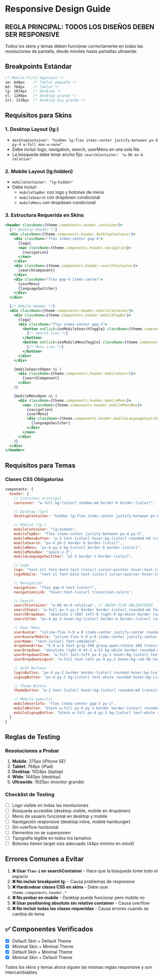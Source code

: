 # Responsive Design Guide

## REGLA PRINCIPAL: TODOS LOS DISEÑOS DEBEN SER RESPONSIVE

Todos los skins y temas deben funcionar correctamente en todas las resoluciones de pantalla, desde móviles hasta pantallas ultrawide.

## Breakpoints Estándar

```css
/* Mobile First Approach */
sm: 640px    /* Tablet pequeño */
md: 768px    /* Tablet */
lg: 1024px   /* Desktop */
xl: 1280px   /* Desktop grande */
2xl: 1536px  /* Desktop muy grande */
```

## Requisitos para Skins

### 1. Desktop Layout (lg:)
- `desktopContainer: "hidden lg:flex items-center justify-between px-8 py-4 w-full max-w-none"`
- Debe incluir logo, navigation, search, userMenu en una sola fila
- La búsqueda debe tener ancho fijo: `searchContainer: "w-96 mx-6 relative"`

### 2. Mobile Layout (lg:hidden)
- `mobileContainer: "lg:hidden"`
- Debe incluir:
  - `mobileTopBar` con logo y botones de menú
  - `mobileSearch` con dropdown condicional
  - `mobileMenu` con dropdown condicional

### 3. Estructura Requerida en Skins
```jsx
<header className={theme.components.header.container}>
  {/* Desktop Header */}
  <div className={theme.components.header.desktopContainer}>
    <div className="flex items-center gap-4">
      {logo}
      <nav className={theme.components.header.navigation}>
        {navigation}
      </nav>
    </div>
    <div className={theme.components.header.searchContainer}>
      {searchComponent}
    </div>
    <div className="flex gap-4 items-center">
      {userMenu}
      {languageSwitcher}
    </div>
  </div>

  {/* Mobile Header */}
  <div className={theme.components.header.mobileContainer}>
    <div className={theme.components.header.mobileTopBar}>
      {logo}
      <div className="flex items-center gap-3">
        <button onClick={onMobileSearchToggle} className={theme.components.header.mobileMenuButton}>
          {/* Search icon */}
        </button>
        <button onClick={onMobileMenuToggle} className={theme.components.header.mobileMenuButton}>
          {/* Menu icon */}
        </button>
      </div>
    </div>

    {mobileSearchOpen && (
      <div className={theme.components.header.mobileSearch}>
        {searchComponent}
      </div>
    )}

    {mobileMenuOpen && (
      <div className={theme.components.header.mobileMenu}>
        <nav className={theme.components.header.mobileMenuNav}>
          {navigation}
          {userMenu}
          <div className={theme.components.header.mobileLanguageSwitcher}>
            {languageSwitcher}
          </div>
        </nav>
      </div>
    )}
  </div>
</header>
```

## Requisitos para Temas

### Clases CSS Obligatorias
```javascript
components: {
  header: {
    // Container principal
    container: "w-full bg-[color] shadow-md border-b border-[color]",

    // Desktop (lg+)
    desktopContainer: "hidden lg:flex items-center justify-between px-8 py-4 w-full max-w-none",

    // Mobile (lg-)
    mobileContainer: "lg:hidden",
    mobileTopBar: "flex items-center justify-between px-4 py-3",
    mobileMenuButton: "p-2 text-[color] hover:bg-[color] rounded-md transition-colors",
    mobileSearch: "px-4 pb-3 border-b border-[color]",
    mobileMenu: "px-4 py-3 bg-[color] border-b border-[color]",
    mobileMenuNav: "space-y-3",
    mobileLanguageSwitcher: "pt-3 border-t border-[color]",

    // Logo
    logo: "text-2xl font-bold text-[color] cursor-pointer hover:text-[color] transition-colors",
    logoMobile: "text-xl font-bold text-[color] cursor-pointer hover:text-[color] transition-colors",

    // Navigation
    navigation: "flex gap-4 text-[color]",
    navigationLink: "hover:text-[color] transition-colors",

    // Search
    searchContainer: "w-96 mx-6 relative", // ANCHO FIJO OBLIGATORIO
    searchInput: "w-full px-3 py-2 border border-[color] rounded-md focus:outline-none focus:ring-2 focus:ring-[color] focus:border-[color] bg-[color]",
    searchDropdown: "absolute z-[60] left-0 right-0 bg-white border rounded-md shadow-lg mt-1 max-h-60 overflow-y-auto",
    searchItem: "px-4 py-3 hover:bg-[color] border-b border-[color] last:border-b-0 cursor-pointer",

    // User Menu
    userAvatar: "inline-flex h-9 w-9 items-center justify-center rounded-full bg-[color] text-white font-bold shadow-md",
    userAvatarMobile: "inline-flex h-8 w-8 items-center justify-center rounded-full bg-[color] text-white font-bold text-sm",
    userName: "text-[color] font-semibold",
    dropdownArrow: "h-4 w-4 text-gray-500 group-open:rotate-180 transition-transform",
    userDropdown: "absolute right-0 mt-2 w-52 bg-white border rounded-md shadow-lg overflow-hidden z-30",
    userDropdownItem: "w-full text-left px-4 py-2 hover:bg-[color] text-[color]",
    userDropdownLogout: "w-full text-left px-4 py-2 hover:bg-red-50 text-red-600",

    // Auth Buttons
    loginButton: "px-4 py-2 border border-[color] rounded hover:bg-[color] text-[color] transition-colors",
    signupButton: "px-4 py-2 bg-[color] text-white rounded hover:bg-[color] transition-all shadow-md",

    // Theme Button
    themeButton: "p-2 text-[color] hover:bg-[color] rounded-md transition-colors",

    // Mobile specific
    mobileUserInfo: "flex items-center gap-3 py-2",
    mobileButton: "block w-full px-4 py-3 border border-[color] rounded-md hover:bg-[color] text-[color] transition-colors text-center font-medium",
    mobileSignupButton: "block w-full px-4 py-3 bg-[color] text-white rounded-md hover:bg-[color] transition-all shadow-md text-center font-medium"
  }
}
```

## Reglas de Testing

### Resoluciones a Probar
1. **Mobile**: 375px (iPhone SE)
2. **Tablet**: 768px (iPad)
3. **Desktop**: 1024px (laptop)
4. **Wide**: 1440px (desktop)
5. **Ultrawide**: 1920px (monitor grande)

### Checklist de Testing
- [ ] Logo visible en todas las resoluciones
- [ ] Búsqueda accesible (desktop visible, mobile en dropdown)
- [ ] Menú de usuario funcional en desktop y mobile
- [ ] Navegación responsive (desktop inline, mobile hamburger)
- [ ] Sin overflow horizontal
- [ ] Elementos no se superponen
- [ ] Tipografía legible en todos los tamaños
- [ ] Botones tienen target size adecuado (44px mínimo en móvil)

## Errores Comunes a Evitar

1. **❌ Usar `flex-1` en searchContainer** - Hace que la búsqueda tome todo el espacio
2. **❌ No incluir breakpoint lg:** - Causa problemas de responsive
3. **❌ Hardcodear clases CSS en skins** - Debe usar `theme.components.header.*`
4. **❌ No probar en mobile** - Desktop puede funcionar pero mobile no
5. **❌ Usar positioning absoluto sin relative container** - Causa overflow
6. **❌ No incluir todas las clases requeridas** - Causa errores cuando se cambia de tema

## ✅ Componentes Verificados

- [x] Default Skin + Default Theme
- [x] Minimal Skin + Minimal Theme
- [x] Default Skin + Minimal Theme
- [x] Minimal Skin + Default Theme

Todos los skins y temas ahora siguen las mismas reglas responsive y son intercambiables.